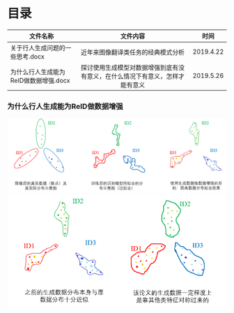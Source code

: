 # 目录  
  
| 文件名称 | 文件内容 | 时间 |  
| ------ | :------: | ------ |  
| 关于行人生成问题的一些思考.docx | 近年来图像翻译类任务的经典模式分析 | 2019.4.22 |
| 为什么行人生成能为ReID做数据增强.docx | 探讨使用生成模型对数据增强到底有没有意义，在什么情况下有意义，怎样才能有意义 | 2019.5.26 |  
  
### 为什么行人生成能为ReID做数据增强
![Meaning1](https://github.com/fenghansen/Study/blob/master/Image_to_Image_Translation/pics/Meaning.png)
![Meaning2](https://github.com/fenghansen/Study/blob/master/Image_to_Image_Translation/pics/Meaning2.png)
